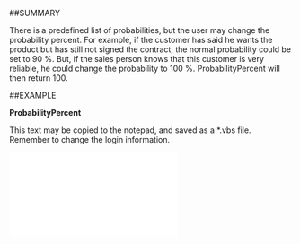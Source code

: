 

##SUMMARY

There is a predefined list of probabilities, but the user may change the probability percent. For example, if the customer has said he wants the product but has still not signed the contract, the normal probability could be set to 90 %. But, if the sales person knows that this customer is very reliable, he could change the probability to 100 %. ProbabilityPercent will then return 100.


##EXAMPLE

**ProbabilityPercent**

This text may be copied to the notepad, and saved as a *.vbs file. Remember to change the login information.

![](../../Examples/vbs/SOSale.ProbabilityPercent.vbs.txt)





